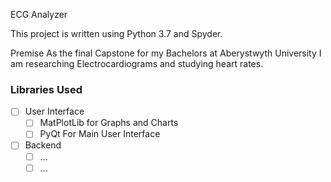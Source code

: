 ECG Analyzer

This project is written using Python 3.7 and Spyder.

Premise
As the final Capstone for my Bachelors at Aberystwyth University I am researching Electrocardiograms and studying heart rates.




### Libraries Used
- [ ] User Interface
  - [ ] MatPlotLib for Graphs and Charts
  - [ ] PyQt For Main User Interface
- [ ] Backend 
  - [ ] ...
  - [ ] ...
